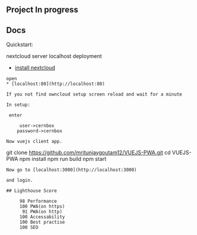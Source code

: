 

## Project In progress

## Docs

Quickstart:


 nextcloud server localhost deployment
 * [install nextcloud](https://gist.github.com/mritunjaygoutam12/3a31b0022875f2890a07468a667a26f9)
 
```
open
* [localhost:80](http://localhost:80)

If you not find owncloud setup screen reload and wait for a minute

In setup:
 
 enter 
 
	 user->cernbox
    password->cernbox
			 
Now vuejs client app.

```
git clone https://github.com/mritunjaygoutam12/VUEJS-PWA.git
cd VUEJS-PWA
npm install
npm run build
npm start
```
Now go to [localhost:3000](http://localhost:3000)

and login.

## Lighthouse Score

     98 Performance 
	 100 PWA(on https)
	  91 PWA(on http)
	 100 Accessability
	 100 Best practise
	 100 SEO
